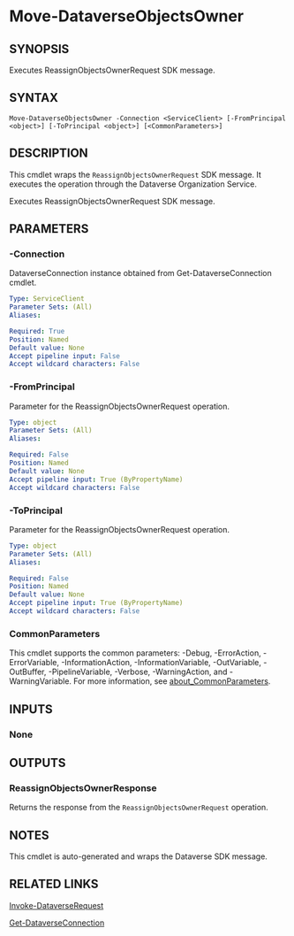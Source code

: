 # Move-DataverseObjectsOwner

## SYNOPSIS
Executes ReassignObjectsOwnerRequest SDK message.

## SYNTAX

```
Move-DataverseObjectsOwner -Connection <ServiceClient> [-FromPrincipal <object>] [-ToPrincipal <object>] [<CommonParameters>]
```

## DESCRIPTION

This cmdlet wraps the `ReassignObjectsOwnerRequest` SDK message. It executes the operation through the Dataverse Organization Service.

Executes ReassignObjectsOwnerRequest SDK message.

## PARAMETERS

### -Connection
DataverseConnection instance obtained from Get-DataverseConnection cmdlet.

```yaml
Type: ServiceClient
Parameter Sets: (All)
Aliases:

Required: True
Position: Named
Default value: None
Accept pipeline input: False
Accept wildcard characters: False
```
### -FromPrincipal
Parameter for the ReassignObjectsOwnerRequest operation.

```yaml
Type: object
Parameter Sets: (All)
Aliases:

Required: False
Position: Named
Default value: None
Accept pipeline input: True (ByPropertyName)
Accept wildcard characters: False
```
### -ToPrincipal
Parameter for the ReassignObjectsOwnerRequest operation.

```yaml
Type: object
Parameter Sets: (All)
Aliases:

Required: False
Position: Named
Default value: None
Accept pipeline input: True (ByPropertyName)
Accept wildcard characters: False
```
### CommonParameters
This cmdlet supports the common parameters: -Debug, -ErrorAction, -ErrorVariable, -InformationAction, -InformationVariable, -OutVariable, -OutBuffer, -PipelineVariable, -Verbose, -WarningAction, and -WarningVariable. For more information, see [about_CommonParameters](http://go.microsoft.com/fwlink/?LinkID=113216).

## INPUTS

### None

## OUTPUTS

### ReassignObjectsOwnerResponse

Returns the response from the `ReassignObjectsOwnerRequest` operation.

## NOTES

This cmdlet is auto-generated and wraps the Dataverse SDK message.

## RELATED LINKS

[Invoke-DataverseRequest](Invoke-DataverseRequest.md)

[Get-DataverseConnection](Get-DataverseConnection.md)
